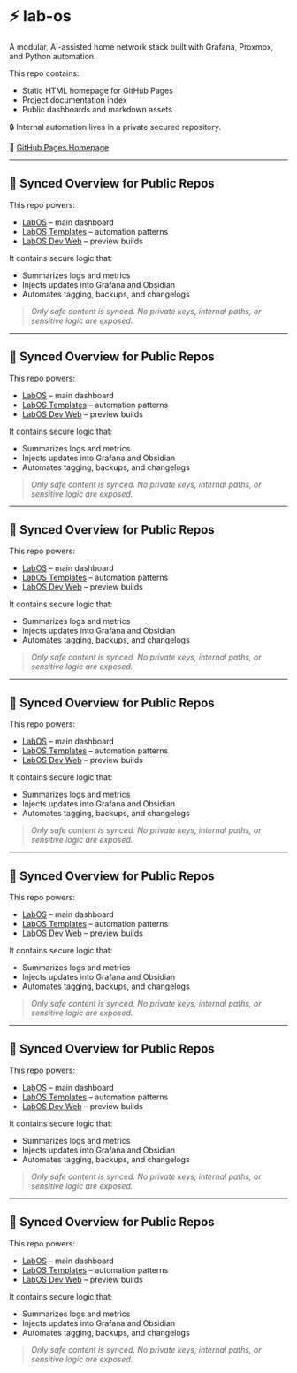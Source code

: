 # ⚡ lab-os

A modular, AI-assisted home network stack built with Grafana, Proxmox, and Python automation.

This repo contains:
- Static HTML homepage for GitHub Pages
- Project documentation index
- Public dashboards and markdown assets

🔒 Internal automation lives in a private secured repository.

🔗 [GitHub Pages Homepage](https://unknownonetwo.github.io/lab-os)

---
## 🔁 Synced Overview for Public Repos

This repo powers:

- [LabOS](https://github.com/UnknownOneTwo/lab-os) – main dashboard
- [LabOS Templates](https://github.com/UnknownOneTwo/lab-os-templates) – automation patterns
- [LabOS Dev Web](https://github.com/UnknownOneTwo/lab-os-dev-web) – preview builds

It contains secure logic that:
- Summarizes logs and metrics
- Injects updates into Grafana and Obsidian
- Automates tagging, backups, and changelogs

> _Only safe content is synced. No private keys, internal paths, or sensitive logic are exposed._

---
## 🔁 Synced Overview for Public Repos

This repo powers:

- [LabOS](https://github.com/UnknownOneTwo/lab-os) – main dashboard
- [LabOS Templates](https://github.com/UnknownOneTwo/lab-os-templates) – automation patterns
- [LabOS Dev Web](https://github.com/UnknownOneTwo/lab-os-dev-web) – preview builds

It contains secure logic that:
- Summarizes logs and metrics
- Injects updates into Grafana and Obsidian
- Automates tagging, backups, and changelogs

> _Only safe content is synced. No private keys, internal paths, or sensitive logic are exposed._

---
## 🔁 Synced Overview for Public Repos

This repo powers:

- [LabOS](https://github.com/UnknownOneTwo/lab-os) – main dashboard
- [LabOS Templates](https://github.com/UnknownOneTwo/lab-os-templates) – automation patterns
- [LabOS Dev Web](https://github.com/UnknownOneTwo/lab-os-dev-web) – preview builds

It contains secure logic that:
- Summarizes logs and metrics
- Injects updates into Grafana and Obsidian
- Automates tagging, backups, and changelogs

> _Only safe content is synced. No private keys, internal paths, or sensitive logic are exposed._

---
## 🔁 Synced Overview for Public Repos

This repo powers:

- [LabOS](https://github.com/UnknownOneTwo/lab-os) – main dashboard
- [LabOS Templates](https://github.com/UnknownOneTwo/lab-os-templates) – automation patterns
- [LabOS Dev Web](https://github.com/UnknownOneTwo/lab-os-dev-web) – preview builds

It contains secure logic that:
- Summarizes logs and metrics
- Injects updates into Grafana and Obsidian
- Automates tagging, backups, and changelogs

> _Only safe content is synced. No private keys, internal paths, or sensitive logic are exposed._

---
## 🔁 Synced Overview for Public Repos

This repo powers:

- [LabOS](https://github.com/UnknownOneTwo/lab-os) – main dashboard
- [LabOS Templates](https://github.com/UnknownOneTwo/lab-os-templates) – automation patterns
- [LabOS Dev Web](https://github.com/UnknownOneTwo/lab-os-dev-web) – preview builds

It contains secure logic that:
- Summarizes logs and metrics
- Injects updates into Grafana and Obsidian
- Automates tagging, backups, and changelogs

> _Only safe content is synced. No private keys, internal paths, or sensitive logic are exposed._

---
## 🔁 Synced Overview for Public Repos

This repo powers:

- [LabOS](https://github.com/UnknownOneTwo/lab-os) – main dashboard
- [LabOS Templates](https://github.com/UnknownOneTwo/lab-os-templates) – automation patterns
- [LabOS Dev Web](https://github.com/UnknownOneTwo/lab-os-dev-web) – preview builds

It contains secure logic that:
- Summarizes logs and metrics
- Injects updates into Grafana and Obsidian
- Automates tagging, backups, and changelogs

> _Only safe content is synced. No private keys, internal paths, or sensitive logic are exposed._

---
## 🔁 Synced Overview for Public Repos

This repo powers:

- [LabOS](https://github.com/UnknownOneTwo/lab-os) – main dashboard
- [LabOS Templates](https://github.com/UnknownOneTwo/lab-os-templates) – automation patterns
- [LabOS Dev Web](https://github.com/UnknownOneTwo/lab-os-dev-web) – preview builds

It contains secure logic that:
- Summarizes logs and metrics
- Injects updates into Grafana and Obsidian
- Automates tagging, backups, and changelogs

> _Only safe content is synced. No private keys, internal paths, or sensitive logic are exposed._